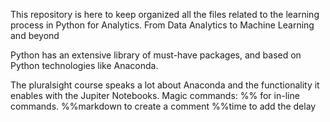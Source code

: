 This repository is here to keep organized all the files related to the learning process in Python for Analytics. From Data Analytics to Machine Learning and beyond

Python has an extensive library of must-have packages, and based on Python technologies like Anaconda.

The pluralsight course speaks a lot about Anaconda and the functionality it enables with the Jupiter Notebooks.
Magic commands: %% for in-line commands.
%%markdown to create a comment
%%time to add the delay
